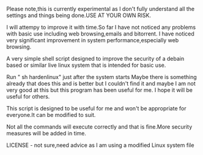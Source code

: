 Please note,this is currently experimental as I don't fully understand all the settings and things being done.USE AT YOUR OWN RISK.

I will attempy to improve it with time.So far I have not noticed any problems with basic use including web browsing,emails and bitorrent.
I have noticed very significant improvement in system performance,especially web browsing.




A very simple shell script designed to improve the security of a debain based or similar live linux system that is intended for basic use.

Run " sh hardenlinux" just after the system starts
Maybe there is something already that does this and is better but I couldn't find it and maybe I am not very good at this but this program has been useful for me.
I hope it will be useful for others.

This script is designed to be useful for me and won't be appropriate for everyone.It can be modified to suit.

Not all the commands will execute correctly and that is fine.More security measures will be added in time.


LICENSE - not sure,need advice as I am using a modified Linux system file
